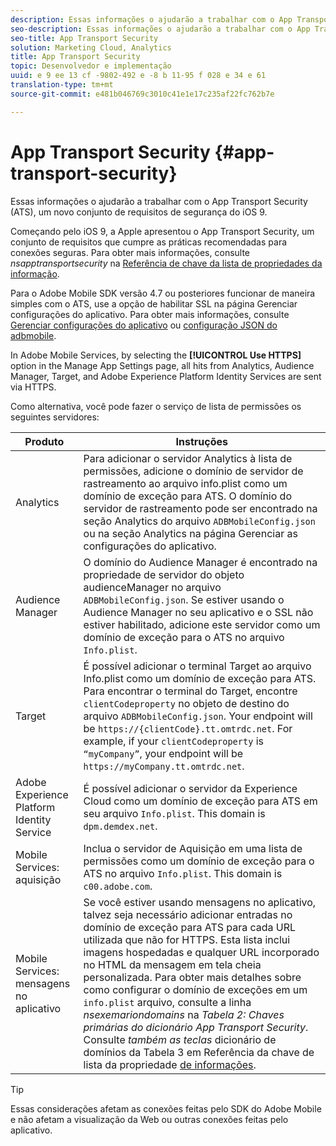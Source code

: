 ```yaml
---
description: Essas informações o ajudarão a trabalhar com o App Transport Security (ATS), um novo conjunto de requisitos de segurança do iOS 9.
seo-description: Essas informações o ajudarão a trabalhar com o App Transport Security (ATS), um novo conjunto de requisitos de segurança do iOS 9.
seo-title: App Transport Security
solution: Marketing Cloud, Analytics
title: App Transport Security
topic: Desenvolvedor e implementação
uuid: e 9 ee 13 cf -9802-492 e -8 b 11-95 f 028 e 34 e 61
translation-type: tm+mt
source-git-commit: e481b046769c3010c41e1e17c235af22fc762b7e

---
```



# App Transport Security {#app-transport-security}

Essas informações o ajudarão a trabalhar com o App Transport Security (ATS), um novo conjunto de requisitos de segurança do iOS 9.

Começando pelo iOS 9, a Apple apresentou o App Transport Security, um conjunto de requisitos que cumpre as práticas recomendadas para conexões seguras. Para obter mais informações, consulte *nsapptransportsecurity* na [Referência de chave da lista de propriedades da informação](https://developer.apple.com/library/prerelease/ios/technotes/App-Transport-Security-Technote/).

Para o Adobe Mobile SDK versão 4.7 ou posteriores funcionar de maneira simples com o ATS, use a opção de habilitar SSL na página Gerenciar configurações do aplicativo. Para obter mais informações, consulte [Gerenciar configurações do aplicativo](/help/using/c-manage-app-settings/c-manage-app-settings.md) ou [configuração JSON do adbmobile](/help/ios/configuration/json-config/json-config.md).

In Adobe Mobile Services, by selecting the **[!UICONTROL Use HTTPS]** option in the Manage App Settings page, all hits from Analytics, Audience Manager, Target, and Adobe Experience Platform Identity Services are sent via HTTPS.

Como alternativa, você pode fazer o serviço de lista de permissões os seguintes servidores:

| Produto | Instruções |
|--- |--- |
| Analytics | Para adicionar o servidor Analytics à lista de permissões, adicione o domínio de servidor de rastreamento ao arquivo info.plist como um domínio de exceção para ATS.  O domínio do servidor de rastreamento pode ser encontrado na seção Analytics do arquivo `ADBMobileConfig.json` ou na seção Analytics na página Gerenciar as configurações do aplicativo. |
| Audience Manager | O domínio do Audience Manager é encontrado na propriedade de servidor do objeto audienceManager no arquivo `ADBMobileConfig.json`.  Se estiver usando o Audience Manager no seu aplicativo e o SSL não estiver habilitado, adicione este servidor como um domínio de exceção para o ATS no arquivo `Info.plist`. |
| Target | É possível adicionar o terminal Target ao arquivo Info.plist como um domínio de exceção para ATS.  Para encontrar o terminal do Target, encontre `clientCodeproperty` no objeto de destino do arquivo `ADBMobileConfig.json`. Your endpoint will be `https://{clientCode}.tt.omtrdc.net`.  For example, if your `clientCodeproperty` is `“myCompany”`, your endpoint will be `https://myCompany.tt.omtrdc.net`. |
| Adobe Experience Platform Identity Service | É possível adicionar o servidor da Experience Cloud como um domínio de exceção para ATS em seu arquivo `Info.plist`. This domain is `dpm.demdex.net`. |
| Mobile Services: aquisição | Inclua o servidor de Aquisição em uma lista de permissões como um domínio de exceção para o ATS no arquivo `Info.plist`. This domain is `c00.adobe.com`. |
| Mobile Services: mensagens no aplicativo | Se você estiver usando mensagens no aplicativo, talvez seja necessário adicionar entradas no domínio de exceção para ATS para cada URL utilizada que não for HTTPS. Esta lista inclui imagens hospedadas e qualquer URL incorporado no HTML da mensagem em tela cheia personalizada.  Para obter mais detalhes sobre como configurar o domínio de exceções em um `info.plist` arquivo, consulte a linha *nsexemariondomains* na *Tabela 2: Chaves primárias do dicionário App Transport Security*. Consulte *também as teclas* dicionário de domínios da Tabela 3 em Referência da chave de lista da propriedade [de informações](https://developer.apple.com/library/prerelease/ios/technotes/App-Transport-Security-Technote/). |

>[!TIP]
>
>Essas considerações afetam as conexões feitas pelo SDK do Adobe Mobile e não afetam a visualização da Web ou outras conexões feitas pelo aplicativo.

